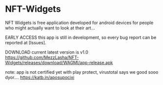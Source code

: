 # NFT-Widgets
NFT Widgets is free application developed for android devices
for people who might actually want to look at their art...

EARLY ACCESS
this app is still in development, so every bug report can be reported at [Issues].

DOWNLOAD
current latest version is v1.0
https://github.com/MezzLasha/NFT-Widgets/releases/download/WAGMI/app-release.apk

note: app is not certified yet with play protect,
     virustotal says we good sooo dyor.... https://katb.in/aposupocixi
